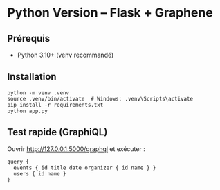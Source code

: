# Python Version – Flask + Graphene

## Prérequis
- Python 3.10+ (venv recommandé)

## Installation
```
python -m venv .venv
source .venv/bin/activate  # Windows: .venv\Scripts\activate
pip install -r requirements.txt
python app.py
```

## Test rapide (GraphiQL)
Ouvrir http://127.0.0.1:5000/graphql et exécuter :
```
query {
  events { id title date organizer { id name } }
  users { id name }
}
```
